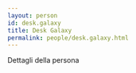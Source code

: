 ```yaml
---
layout: person
id: desk.galaxy
title: Desk Galaxy
permalink: people/desk.galaxy.html
---
```


Dettagli della persona
